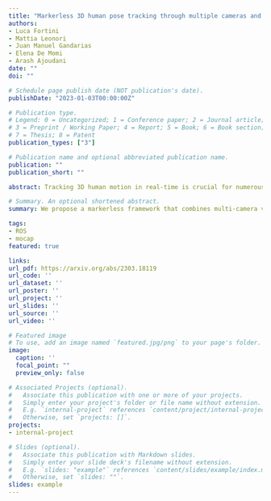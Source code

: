 ```yaml
---
title: "Markerless 3D human pose tracking through multiple cameras and AI: Enabling high accuracy, robustness, and real-time performance"
authors:
- Luca Fortini
- Mattia Leonori
- Juan Manuel Gandarias
- Elena De Momi
- Arash Ajoudani
date: ""
doi: ""

# Schedule page publish date (NOT publication's date).
publishDate: "2023-01-03T00:00:00Z"

# Publication type.
# Legend: 0 = Uncategorized; 1 = Conference paper; 2 = Journal article;
# 3 = Preprint / Working Paper; 4 = Report; 5 = Book; 6 = Book section;
# 7 = Thesis; 8 = Patent
publication_types: ["3"]

# Publication name and optional abbreviated publication name.
publication: ""
publication_short: ""

abstract: Tracking 3D human motion in real-time is crucial for numerous applications across many fields. Traditional approaches involve attaching artificial fiducial objects or sensors to the body, limiting their usability and comfort-of-use and consequently narrowing their application fields. Recent advances in Artificial Intelligence (AI) have allowed for markerless solutions. However, most of these methods operate in 2D, while those providing 3D solutions compromise accuracy and real-time performance. To address this challenge and unlock the potential of visual pose estimation methods in real-world scenarios, we propose a markerless framework that combines multi-camera views and 2D AI-based pose estimation methods to track 3D human motion. Our approach integrates a Weighted Least Square (WLS) algorithm that computes 3D human motion from multiple 2D pose estimations provided by an AI-driven method. The method is integrated within the Open-VICO framework allowing simulation and real-world execution. Several experiments have been conducted, which have shown high accuracy and real-time performance, demonstrating the high level of readiness for real-world applications and the potential to revolutionize human motion capture. 

# Summary. An optional shortened abstract.
summary: We propose a markerless framework that combines multi-camera views and 2D AI-based pose estimation methods to track 3D human motion. Our approach integrates a Weighted Least Square (WLS) algorithm that computes 3D human motion from multiple 2D pose estimations provided by an AI-driven method.

tags:
- ROS
- mocap
featured: true

links:
url_pdf: https://arxiv.org/abs/2303.18119
url_code: ''
url_dataset: ''
url_poster: ''
url_project: ''
url_slides: ''
url_source: ''
url_video: ''

# Featured image
# To use, add an image named `featured.jpg/png` to your page's folder. 
image:
  caption: ''
  focal_point: ""
  preview_only: false

# Associated Projects (optional).
#   Associate this publication with one or more of your projects.
#   Simply enter your project's folder or file name without extension.
#   E.g. `internal-project` references `content/project/internal-project/index.md`.
#   Otherwise, set `projects: []`.
projects:
- internal-project

# Slides (optional).
#   Associate this publication with Markdown slides.
#   Simply enter your slide deck's filename without extension.
#   E.g. `slides: "example"` references `content/slides/example/index.md`.
#   Otherwise, set `slides: ""`.
slides: example
---
```

<!-- 
{{% callout note %}}
Create your slides in Markdown - click the *Slides* button to check out the example.
{{% /callout %}}

Supplementary notes can be added here, including [code, math, and images](https://wowchemy.com/docs/writing-markdown-latex/). -->
